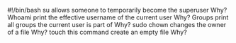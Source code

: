 #!/bin/bash
su allows someone to temporarily become the superuser
Why?
Whoami print the effective username of the current user
Why?
Groups print all groups the current user is part of
Why?
sudo chown changes the owner of a file
Why?
touch this command create an empty file
Why?
